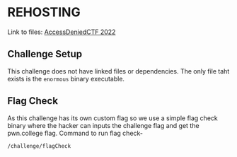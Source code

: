 # REHOSTING

Link to files: [AccessDeniedCTF 2022](https://github.com/sajjadium/ctf-archives/blob/main/ctfs/AccessDenied/2022/rev/Enormous/enormous)

## Challenge Setup
This challenge does not have linked files or dependencies. The only file taht exists is the `enormous` binary executable.

## Flag Check
As this challenge has its own custom flag so we use a simple flag check binary where the hacker can inputs the challenge flag and get the pwn.college flag.
Command to run flag check-
```
/challenge/flagCheck
```